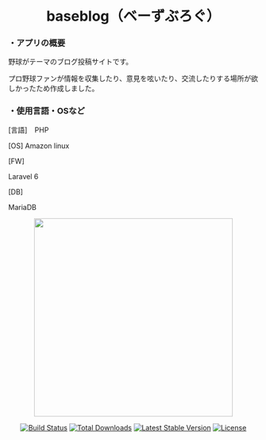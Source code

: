 <h1 align="center">baseblog（ベーずぶろぐ）</h1>

<h3>・アプリの概要</h3>
<p>野球がテーマのブログ投稿サイトです。</p>
<p>プロ野球ファンが情報を収集したり、意見を呟いたり、交流したりする場所が欲しかったため作成しました。</p>

<h3>・使用言語・OSなど</h3>
<p>[言語] &ensp; PHP </p>
<p>[OS] Amazon linux</p>
<p>[FW]</p><p>Laravel 6</p>
<p>[DB]</p><p>MariaDB</p>
    





<p align="center"><a href="https://laravel.com" target="_blank"><img src="https://raw.githubusercontent.com/laravel/art/master/logo-lockup/5%20SVG/2%20CMYK/1%20Full%20Color/laravel-logolockup-cmyk-red.svg" width="400"></a></p>

<p align="center">
<a href="https://travis-ci.org/laravel/framework"><img src="https://travis-ci.org/laravel/framework.svg" alt="Build Status"></a>
<a href="https://packagist.org/packages/laravel/framework"><img src="https://poser.pugx.org/laravel/framework/d/total.svg" alt="Total Downloads"></a>
<a href="https://packagist.org/packages/laravel/framework"><img src="https://poser.pugx.org/laravel/framework/v/stable.svg" alt="Latest Stable Version"></a>
<a href="https://packagist.org/packages/laravel/framework"><img src="https://poser.pugx.org/laravel/framework/license.svg" alt="License"></a>
</p>

